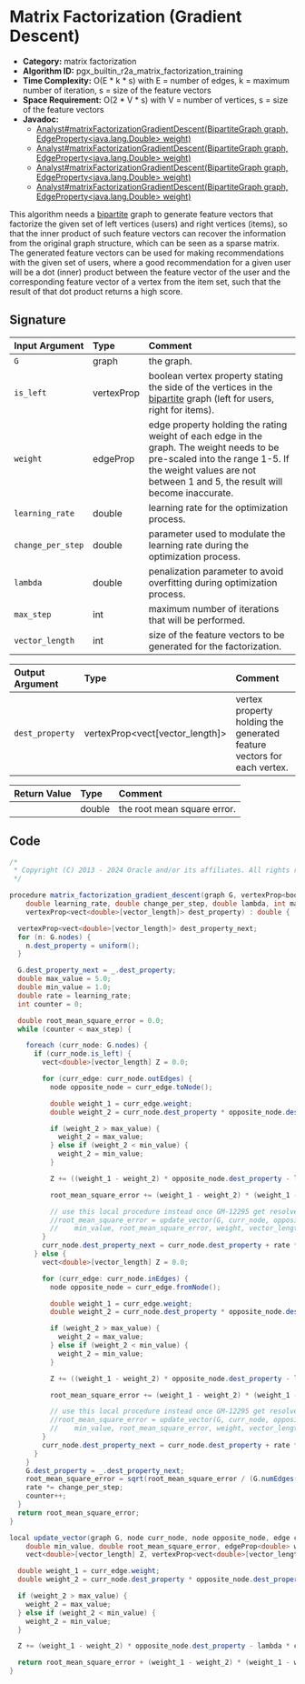 # Matrix Factorization (Gradient Descent)

- **Category:** matrix factorization
- **Algorithm ID:** pgx_builtin_r2a_matrix_factorization_training
- **Time Complexity:** O(E * k * s) with E = number of edges, k = maximum number of iteration, s = size of the feature vectors
- **Space Requirement:** O(2 * V * s) with V = number of vertices, s = size of the feature vectors
- **Javadoc:**
  - [Analyst#matrixFactorizationGradientDescent(BipartiteGraph graph, EdgeProperty<java.lang.Double> weight)](https://docs.oracle.com/en/database/oracle/property-graph/24.3/spgjv/oracle/pgx/api/Analyst.html#matrixFactorizationGradientDescent-oracle.pgx.api.BipartiteGraph-oracle.pgx.api.EdgeProperty-)
  - [Analyst#matrixFactorizationGradientDescent(BipartiteGraph graph, EdgeProperty<java.lang.Double> weight)](https://docs.oracle.com/en/database/oracle/property-graph/24.3/spgjv/oracle/pgx/api/Analyst.html#matrixFactorizationGradientDescent-oracle.pgx.api.BipartiteGraph-oracle.pgx.api.EdgeProperty-)
  - [Analyst#matrixFactorizationGradientDescent(BipartiteGraph graph, EdgeProperty<java.lang.Double> weight)](https://docs.oracle.com/en/database/oracle/property-graph/24.3/spgjv/oracle/pgx/api/Analyst.html#matrixFactorizationGradientDescent-oracle.pgx.api.BipartiteGraph-oracle.pgx.api.EdgeProperty-)
  - [Analyst#matrixFactorizationGradientDescent(BipartiteGraph graph, EdgeProperty<java.lang.Double> weight)](https://docs.oracle.com/en/database/oracle/property-graph/24.3/spgjv/oracle/pgx/api/Analyst.html#matrixFactorizationGradientDescent-oracle.pgx.api.BipartiteGraph-oracle.pgx.api.EdgeProperty-)

This algorithm needs a [bipartite](prog-guides/mutation-subgraph/subgraph.html#create-a-bipartite-subgraph-based-on-a-vertex-list) graph to generate feature vectors that factorize the given set of left vertices (users) and right vertices (items), so that the inner product of such feature vectors can recover the information from the original graph structure, which can be seen as a sparse matrix. The generated feature vectors can be used for making recommendations with the given set of users, where a good recommendation for a given user will be a dot (inner) product between the feature vector of the user and the corresponding feature vector of a vertex from the item set, such that the result of that dot product returns a high score.

## Signature

| Input Argument | Type | Comment |
| :--- | :--- | :--- |
| `G` | graph | the graph. |
| `is_left` | vertexProp<node> | boolean vertex property stating the side of the vertices in the [bipartite](prog-guides/mutation-subgraph/subgraph.html#create-a-bipartite-subgraph-based-on-a-vertex-list) graph (left for users, right for items). |
| `weight` | edgeProp<double> | edge property holding the rating weight of each edge in the graph. The weight needs to be pre-scaled into the range 1-5. If the weight values are not between 1 and 5, the result will become inaccurate. |
| `learning_rate` | double | learning rate for the optimization process. |
| `change_per_step` | double | parameter used to modulate the learning rate during the optimization process. |
| `lambda` | double | penalization parameter to avoid overfitting during optimization process. |
| `max_step` | int | maximum number of iterations that will be performed. |
| `vector_length` | int | size of the feature vectors to be generated for the factorization. |

| Output Argument | Type | Comment |
| :--- | :--- | :--- |
| `dest_property` | vertexProp<vect<double>[vector_length]> | vertex property holding the generated feature vectors for each vertex. |

| Return Value | Type | Comment |
| :--- | :--- | :--- |
| | double | the root mean square error. |

## Code

```java
/*
 * Copyright (C) 2013 - 2024 Oracle and/or its affiliates. All rights reserved.
 */

procedure matrix_factorization_gradient_descent(graph G, vertexProp<bool> is_left, edgeProp<double> weight,
    double learning_rate, double change_per_step, double lambda, int max_step, int vector_length;
    vertexProp<vect<double>[vector_length]> dest_property) : double {

  vertexProp<vect<double>[vector_length]> dest_property_next;
  for (n: G.nodes) {
    n.dest_property = uniform();
  }

  G.dest_property_next = _.dest_property;
  double max_value = 5.0;
  double min_value = 1.0;
  double rate = learning_rate;
  int counter = 0;

  double root_mean_square_error = 0.0;
  while (counter < max_step) {

    foreach (curr_node: G.nodes) {
      if (curr_node.is_left) {
        vect<double>[vector_length] Z = 0.0;

        for (curr_edge: curr_node.outEdges) {
          node opposite_node = curr_edge.toNode();

          double weight_1 = curr_edge.weight;
          double weight_2 = curr_node.dest_property * opposite_node.dest_property;

          if (weight_2 > max_value) {
            weight_2 = max_value;
          } else if (weight_2 < min_value) {
            weight_2 = min_value;
          }

          Z += ((weight_1 - weight_2) * opposite_node.dest_property - lambda * curr_node.dest_property);

          root_mean_square_error += (weight_1 - weight_2) * (weight_1 - weight_2);

          // use this local procedure instead once GM-12295 get resolved
          //root_mean_square_error = update_vector(G, curr_node, opposite_node, curr_edge, lambda, max_value,
          //    min_value, root_mean_square_error, weight, vector_length, Z, dest_property);
        }
        curr_node.dest_property_next = curr_node.dest_property + rate * Z;
      } else {
        vect<double>[vector_length] Z = 0.0;

        for (curr_edge: curr_node.inEdges) {
          node opposite_node = curr_edge.fromNode();

          double weight_1 = curr_edge.weight;
          double weight_2 = curr_node.dest_property * opposite_node.dest_property;

          if (weight_2 > max_value) {
            weight_2 = max_value;
          } else if (weight_2 < min_value) {
            weight_2 = min_value;
          }

          Z += ((weight_1 - weight_2) * opposite_node.dest_property - lambda * curr_node.dest_property);

          root_mean_square_error += (weight_1 - weight_2) * (weight_1 - weight_2);

          // use this local procedure instead once GM-12295 get resolved
          //root_mean_square_error = update_vector(G, curr_node, opposite_node, curr_edge, lambda, max_value,
          //    min_value, root_mean_square_error, weight, vector_length, Z, dest_property);
        }
        curr_node.dest_property_next = curr_node.dest_property + rate * Z;
      }
    }
    G.dest_property = _.dest_property_next;
    root_mean_square_error = sqrt(root_mean_square_error / (G.numEdges() * 2.0));
    rate *= change_per_step;
    counter++;
  }
  return root_mean_square_error;
}

local update_vector(graph G, node curr_node, node opposite_node, edge curr_edge, double lambda, double max_value,
    double min_value, double root_mean_square_error, edgeProp<double> weight, int vector_length;
    vect<double>[vector_length] Z, vertexProp<vect<double>[vector_length]> dest_property) : double {

  double weight_1 = curr_edge.weight;
  double weight_2 = curr_node.dest_property * opposite_node.dest_property;

  if (weight_2 > max_value) {
    weight_2 = max_value;
  } else if (weight_2 < min_value) {
    weight_2 = min_value;
  }

  Z += (weight_1 - weight_2) * opposite_node.dest_property - lambda * curr_node.dest_property;

  return root_mean_square_error + (weight_1 - weight_2) * (weight_1 - weight_2);
}
```
